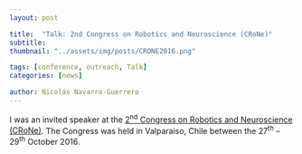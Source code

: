 ```yaml
---
layout: post

title:  "Talk: 2nd Congress on Robotics and Neuroscience (CRoNe)"
subtitle: 
thumbnail: "../assets/img/posts/CRONE2016.png"

tags: [conference, outreach, Talk]
categories: [news]

author: Nicolás Navarro-Guerrero
---
```


I was an invited speaker at the <a href="http://www.wikicfp.com/cfp/servlet/event.showcfp?eventid=56237&copyownerid=91377" target="_blank">2<sup>nd</sup> Congress on Robotics and Neuroscience (CRoNe)</a>. The Congress was held in Valparaiso, Chile between the 27<sup>th</sup> &ndash; 29<sup>th</sup> October 2016.

<!--more-->

